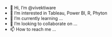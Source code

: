 - 👋 Hi, I’m @vivektiware
- 👀 I’m interested in Tableau, Power BI, R, Phyton
- 🌱 I’m currently learning ...
- 💞️ I’m looking to collaborate on ...
- 📫 How to reach me ...

<!---
vivektiware/vivektiware is a ✨ special ✨ repository because its `README.md` (this file) appears on your GitHub profile.
You can click the Preview link to take a look at your changes.
--->
